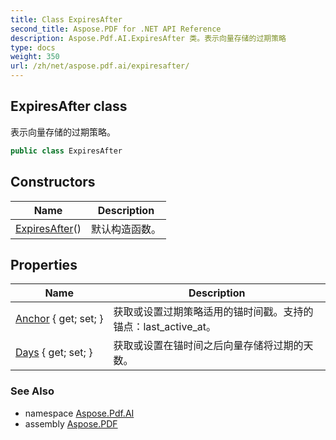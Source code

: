 ```yaml
---
title: Class ExpiresAfter
second_title: Aspose.PDF for .NET API Reference
description: Aspose.Pdf.AI.ExpiresAfter 类。表示向量存储的过期策略
type: docs
weight: 350
url: /zh/net/aspose.pdf.ai/expiresafter/
---
```

## ExpiresAfter class

表示向量存储的过期策略。

```csharp
public class ExpiresAfter
```

## Constructors

| Name | Description |
| --- | --- |
| [ExpiresAfter](expiresafter/)() | 默认构造函数。 |

## Properties

| Name | Description |
| --- | --- |
| [Anchor](../../aspose.pdf.ai/expiresafter/anchor/) { get; set; } | 获取或设置过期策略适用的锚时间戳。支持的锚点：last_active_at。 |
| [Days](../../aspose.pdf.ai/expiresafter/days/) { get; set; } | 获取或设置在锚时间之后向量存储将过期的天数。 |

### See Also

* namespace [Aspose.Pdf.AI](../../aspose.pdf.ai/)
* assembly [Aspose.PDF](../../)